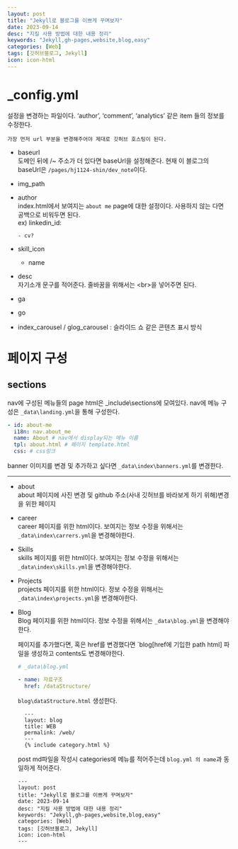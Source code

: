 ```yaml
---
layout: post
title: "Jekyll로 블로그를 이쁘게 꾸며보자"
date: 2023-09-14
desc: "지킬 사용 방법에 대한 내용 정리"
keywords: "Jekyll,gh-pages,website,blog,easy"
categories: [Web]
tags: [깃허브블로그, Jekyll]
icon: icon-html
---
```


# \_config.yml

설정을 변경하는 파일이다.
‘author’, ‘comment’, ‘analytics’ 같은 item 들의 정보를 수정한다.

`가장 먼저 url 부분을 변경해주어야 제대로 깃허브 호스팅이 된다.`

- baseurl  
  도메인 뒤에 /~ 주소가 더 있다면 baseUrl을 설정해준다. 현재 이 블로그의 baseUrl은 `/pages/hj1124-shin/dev_note`이다.

- img_path

- author  
  index.html에서 보여지는 `about me` page에 대한 설정이다. 사용하지 않는 다면 공백으로 비워두면 된다.  
  ex) linkedin_id:

      - cv?

- skill_icon

  - name

- desc  
   자기소개 문구를 적어준다. 줄바꿈을 위해서는 \<br>을 넣어주면 된다.

- ga

- go

- index_carousel / glog_carousel : 슬라이드 쇼 같은 콘텐츠 표시 방식

# 페이지 구성

## sections

nav에 구성된 메뉴들의 page html은 \_include\sections에 모여있다. nav에 메뉴 구성은 `_data\landing.yml`을 통해 구성한다.

```yml
- id: about-me
  i18n: nav.about_me
  name: About # nav에서 display되는 메뉴 이름
  tpl: about.html # 페이지 template.html
  css: # css링크
```

banner 이미지를 변경 및 추가하고 싶다면 `_data\index\banners.yml`를 변경한다.

---

- about  
  about 페이지에 사진 변경 및 github 주소(사내 깃허브를 바라보게 하기 위해)변경을 위한 페이지

- career  
  career 페이지를 위한 html이다. 보여지는 정보 수정을 위해서는 `_data\index\carrers.yml`을 변경해야한다.

- Skills  
  skills 페이지를 위한 html이다. 보여지는 정보 수정을 위해서는 `_data\index\skills.yml`을 변경해야한다.

- Projects  
   projects 페이지를 위한 html이다. 정보 수정을 위해서는 `_data\index\projects.yml`을 변경해야한다.

- Blog  
   Blog 페이지를 위한 html이다. 정보 수정을 위해서는 `_data\blog.yml`을 변경해야한다.

  페이지를 추가했다면, 혹은 href를 변경했다면 `blog\[href에 기입한 path html] 파일을 생성하고 contents도 변경해야한다.

  ```yml
  # _data\blog.yml

  - name: 자료구조
    href: /dataStructure/
  ```

  `blog\dataStructure.html` 생성한다.

  ```
    ---
    layout: blog
    title: WEB
    permalink: /web/
    ---
    {% include category.html %}
  ```

  post md파일을 작성시 categories에 메뉴를 적어주는데 `blog.yml 의 name`과 동일하게 적어준다.

  ```
  ---
  layout: post
  title: "Jekyll로 블로그를 이쁘게 꾸며보자"
  date: 2023-09-14
  desc: "지킬 사용 방법에 대한 내용 정리"
  keywords: "Jekyll,gh-pages,website,blog,easy"
  categories: [Web]
  tags: [깃허브블로그, Jekyll]
  icon: icon-html
  ---
  ```

```

```
